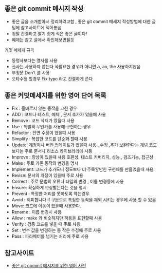 ## 좋은 git commit 메시지 작성 
- 좋은 글을 소개받아서 정리하려고함 , 좋은 git commit 메세지 작성방법에 대한 글 밑에 참고사이트에 적어놓음
- 정말  간결하고 알기 쉽게 적은 좋은 글이다!
- 예제는 참고 글에서 확인해보면될듯

커밋 메세지 규칙
- 동명사보다는 명사를 사용
- 관사는 사용하지 않는다 꼭필요한 경우가 아니면 a, an, the 사용하지않음
- 부정문 Don't 를 사용
- 오타수정 할경우 Fix typo 라고 간결하게 쓴다

## 좋은 커밋메세지를 위한 영어 단어 목록
- Fix : 올바르지 않는 동작을 고친 경우
- ADD : 코드나 테스트, 예제 , 문서 추가가 있을때 사용
- Remove : 코드 삭제가 있을때 사용
- Use : 특별히 무언가를 사용해 구현하는 경우
- Refactor : 전면 수정이 있을때 사용
- Simplify : 복잡한 코드를 단순화 할때 사용
- Update: 계정이나 버전 업데이트가 있을때 사용 , 수정 ,추가 보완한다는 개념 코드보다는 주로 문서나 리소스 라이브러리에 사용
- Improve : 향상이 있을때 사용 호환성, 테스트 커버리지, 성능 , 검즈기능, 접근성
- Make : 주로 기존 동작의 변경을 명시
- Implement: 코드가 추가도니 정도보다 더 주목할만한 구현체를 만들었을때 사용
- Revise: 문서의 개정이 있을때 주로 사용
- Correct : 주로 문법의 오류나 타입의 변경 , 이름 변경등에 사용
- Ensure: 확실하게 보장받는다는 것을 명시
- Prevent : 특정한 처리를 못하도록 막는경우
- Avoid : 회피합니다 if 구문으로 특정한 동작을 제외 시키는 경우에 사용 할 수 있음
- Move: 코드에 이동이 있을때 사용한다.
- Rename : 이름 변경시 사용
- Allow : make 와 비슷하지만 허용을 표현할때 사용
- Verify : 검증 코드를 넣을 때 주로 사용
- Set : 변수 값을 변경하는 등 작은 수정에 주로 사용
- Pass : 파라메터를 넘기는 처리에 주로 사용



## 참고사이트
- [좋은 git commit 메시지를 위한 영어 사전](https://blog.ull.im/engineering/2019/03/10/logs-on-git.html)
